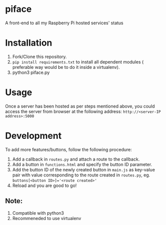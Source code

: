 # piface
A front-end to all my Raspberry Pi hosted services' status

# Installation
1. Fork/Clone this repository.
2. `pip install requirements.txt` to install all dependent modules ( preferable way would be to do it inside a virtualenv).
3. python3 piface.py

# Usage
Once a server has been hosted as per steps mentioned above, you could access the server from browser at the following address:
`http://<server-IP address>:5000`

# Development
To add more features/buttons, follow the following procedure:
1. Add a callback in `routes.py` and attach a route to the callback.
2. Add a button in `functions.html` and specify the button ID parameter.
3. Add the button ID of the newly created button in `main.js` as key-value pair with value corresponding to the route created in `routes.py`,
    eg. 
    ```buttons[<button ID>]='<route created>'```
4. Reload and you are good to go!

## Note:
1. Compatible with python3
2. Recommeneded to use virtualenv
